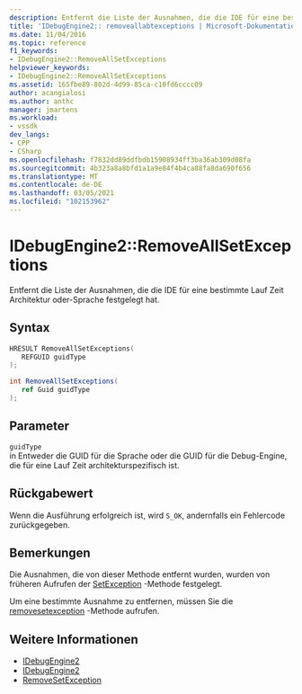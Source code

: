 ```yaml
---
description: Entfernt die Liste der Ausnahmen, die die IDE für eine bestimmte Lauf Zeit Architektur oder-Sprache festgelegt hat.
title: 'IDebugEngine2:: removeallabtexceptions | Microsoft-Dokumentation'
ms.date: 11/04/2016
ms.topic: reference
f1_keywords:
- IDebugEngine2::RemoveAllSetExceptions
helpviewer_keywords:
- IDebugEngine2::RemoveAllSetExceptions
ms.assetid: 165fbe89-802d-4d99-85ca-c10fd6cccc09
author: acangialosi
ms.author: anthc
manager: jmartens
ms.workload:
- vssdk
dev_langs:
- CPP
- CSharp
ms.openlocfilehash: f7832dd89ddfbdb15908934ff3ba36ab309d08fa
ms.sourcegitcommit: 4b323a8a8bfd1a1a9e84f4b4ca88fa8da690f656
ms.translationtype: MT
ms.contentlocale: de-DE
ms.lasthandoff: 03/05/2021
ms.locfileid: "102153962"
---
```

# <a name="idebugengine2removeallsetexceptions"></a>IDebugEngine2::RemoveAllSetExceptions
Entfernt die Liste der Ausnahmen, die die IDE für eine bestimmte Lauf Zeit Architektur oder-Sprache festgelegt hat.

## <a name="syntax"></a>Syntax

```cpp
HRESULT RemoveAllSetExceptions( 
   REFGUID guidType
);
```

```csharp
int RemoveAllSetExceptions( 
   ref Guid guidType
);
```

## <a name="parameters"></a>Parameter
`guidType`\
in Entweder die GUID für die Sprache oder die GUID für die Debug-Engine, die für eine Lauf Zeit architekturspezifisch ist.

## <a name="return-value"></a>Rückgabewert
 Wenn die Ausführung erfolgreich ist, wird `S_OK`, andernfalls ein Fehlercode zurückgegeben.

## <a name="remarks"></a>Bemerkungen
 Die Ausnahmen, die von dieser Methode entfernt wurden, wurden von früheren Aufrufen der [SetException](../../../extensibility/debugger/reference/idebugengine2-setexception.md) -Methode festgelegt.

 Um eine bestimmte Ausnahme zu entfernen, müssen Sie die [removesetexception](../../../extensibility/debugger/reference/idebugengine2-removesetexception.md) -Methode aufrufen.

## <a name="see-also"></a>Weitere Informationen
- [IDebugEngine2](../../../extensibility/debugger/reference/idebugengine2.md)
- [IDebugEngine2](../../../extensibility/debugger/reference/idebugengine2.md)
- [RemoveSetException](../../../extensibility/debugger/reference/idebugengine2-removesetexception.md)

